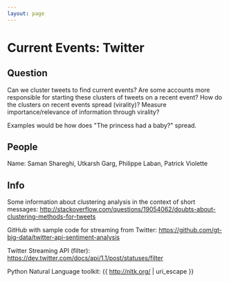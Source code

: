 ```yaml
---
layout: page
---
```


# Current Events: Twitter

## Question
Can we cluster tweets to find current events?
Are some accounts more responsible for starting these clusters of tweets on a recent event?
How do the clusters on recent events spread (virality)?
Measure importance/relevance of information through virality?

Examples would be how does "The princess had a baby?" spread.

## People
Name: Saman Shareghi, Utkarsh Garg, Philippe Laban, Patrick Violette


## Info
Some information about clustering analysis in the context of short messages:
http://stackoverflow.com/questions/19054062/doubts-about-clustering-methods-for-tweets

GitHub with sample code for streaming from Twitter: https://github.com/gt-big-data/twitter-api-sentiment-analysis

Twitter Streaming API (filter): https://dev.twitter.com/docs/api/1.1/post/statuses/filter

Python Natural Language toolkit: {{ http://nltk.org/ | uri_escape }}
